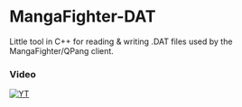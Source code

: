 # MangaFighter-DAT
Little tool in C++ for reading & writing .DAT files used by the MangaFighter/QPang client.

### Video
[![YT](https://img.youtube.com/vi/ogKNc8RHMkM/0.jpg)](https://www.youtube.com/watch?v=ogKNc8RHMkM)
